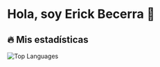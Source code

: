 # Hola, soy Erick Becerra 👋  

## 🔥 Mis estadísticas  
![Top Languages](https://github-readme-stats.vercel.app/api/top-langs/?username=Erick-Becerra&hide=html,css&layout=compact&theme=dark)

<!--
**Erick-Becerra/Erick-Becerra** is a ✨ _special_ ✨ repository because its `README.md` (this file) appears on your GitHub profile.

Here are some ideas to get you started:

- 🔭 I’m currently working on ...
- 🌱 I’m currently learning ...
- 👯 I’m looking to collaborate on ...
- 🤔 I’m looking for help with ...
- 💬 Ask me about ...
- 📫 How to reach me: ...
- 😄 Pronouns: ...
- ⚡ Fun fact: ...
-->
